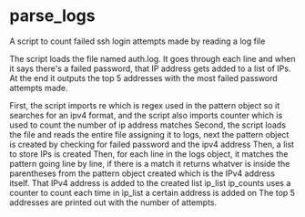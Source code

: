 # parse_logs
A script to count failed ssh login attempts made by reading a log file

The script loads the file named auth.log. It goes through each line and when it says there's a failed password, that IP address gets added to a list of IPs. At the end it outputs the top 5 addresses with the most failed password attempts made. 

First, the script imports re which is regex used in the pattern object so it searches for an ipv4 format, and the script also imports counter which is used to count the number of ip address matches 
Second, the script loads the file and reads the entire file assigning it to logs, next the pattern object is created by checking for failed password and the ipv4 address
Then, a list to store IPs is created
Then, for each line in the logs object, it matches the pattern going line by line, if there is a match it returns whatver is inside the parentheses from the pattern object created which is the IPv4 address itself. That IPv4 address is added to the created list ip_list
ip_counts uses a counter to count each time in ip_list a certain address is added on
The top 5 addresses are printed out with the number of attempts. 

